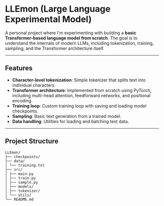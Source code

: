 # LLEmon (Large Language Experimental Model)

A personal project where I'm experimenting with building a **basic Transformer-based language model from scratch**. The goal is to understand the internals of modern LLMs, including tokenization, training, sampling, and the Transformer architecture itself. 

---

## Features

- **Character-level tokenization**: Simple tokenizer that splits text into individual characters.
- **Transformer architecture**: Implemented from scratch using PyTorch, including multi-head attention, feedforward networks, and positional encoding.
- **Training loop**: Custom training loop with saving and loading model checkpoints.
- **Sampling**: Basic text generation from a trained model.
- **Data handling**: Utilities for loading and batching text data.
---

## Project Structure

```
LLEmon/
├── checkpoints/
├── data/
│ └── training.txt
├── src/
│ ├── main.py
│ ├── train.py
│ ├── sample.py
│ ├── models/
│ ├── tokenizer/
│ └── utils/
└── README.md
```